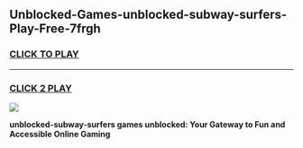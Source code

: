 
## Unblocked-Games-unblocked-subway-surfers-Play-Free-7frgh
<h3>
<a href="https://premium76.site?title=unblocked-subway-surfers&ref=23A">CLICK TO PLAY</a></h3>
<hr>

<h3>
<a href="https://premium76.site?title=unblocked-subway-surfers&ref=23A">CLICK 2 PLAY</a>
  
</h3>

<a href="https://premium76.site?title=unblocked-subway-surfers&ref=23A"><img src="https://clearcache.store/games.png"></a>


**unblocked-subway-surfers games unblocked: Your Gateway to Fun and Accessible Online Gaming**
